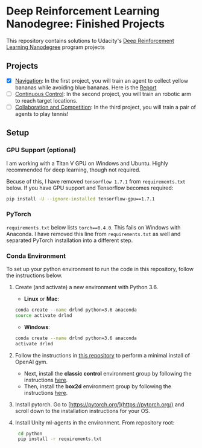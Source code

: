 
# Deep Reinforcement Learning Nanodegree: Finished Projects

This repository contains solutions to Udacity's [Deep Reinforcement Learning Nanodegree](https://www.udacity.com/course/deep-reinforcement-learning-nanodegree--nd893) program projects

## Projects

- [x] [Navigation](p1_navigation): In the first project, you will train an agent to collect yellow bananas while avoiding blue bananas. Here is the [Report](p1_navigation/Report.md)
- [ ] [Continuous Control](p2_continuous-control): In the second project, you will train an robotic arm to reach target locations.
- [ ] [Collaboration and Competition](p3_collab-compet): In the third project, you will train a pair of agents to play tennis! 

## Setup

### GPU Support (optional)

I am working with a Titan V GPU on Windows and Ubuntu. Highly recommended for deep learning, though not required.

Becuse of this, I have removed `tensorflow 1.7.1` from `requirements.txt` below. If you have GPU support and Tensorflow becomes required:

```bash
pip install -U --ignore-installed tensorflow-gpu==1.7.1
```

### PyTorch

`requirements.txt` below lists `torch==0.4.0`. This fails on Windows with Anaconda. I have removed this line from `requirements.txt` as well and separated PyTorch installation into a different step.

### Conda Environment

To set up your python environment to run the code in this repository, follow the instructions below.

1. Create (and activate) a new environment with Python 3.6.

	- __Linux__ or __Mac__: 
	```bash
	conda create --name drlnd python=3.6 anaconda
	source activate drlnd
	```
	- __Windows__: 
	```bash
	conda create --name drlnd python=3.6 anaconda
	activate drlnd
	```
	
2. Follow the instructions in [this repository](https://github.com/openai/gym) to perform a minimal install of OpenAI gym.  
	- Next, install the **classic control** environment group by following the instructions [here](https://github.com/openai/gym#classic-control).
	- Then, install the **box2d** environment group by following the instructions [here](https://github.com/openai/gym#box2d).

3. Install pytorch. Go to [https://pytorch.org/](https://pytorch.org/) and scroll down to the installation instructions for your OS.
	
4. Install Unity ml-agents in the environment. From repository root:
   ```bash
    cd python
	pip install -r requirements.txt
    ```


